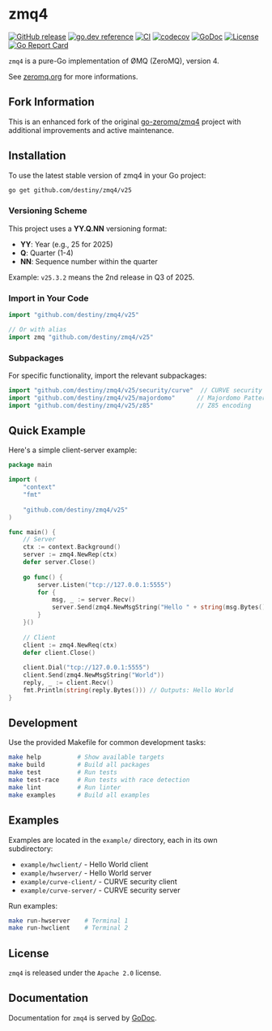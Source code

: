 # zmq4

[![GitHub release](https://img.shields.io/github/release/destiny/zmq4.svg)](https://github.com/destiny/zmq4/releases)
[![go.dev reference](https://pkg.go.dev/badge/github.com/destiny/zmq4/v25)](https://pkg.go.dev/github.com/destiny/zmq4/v25)
[![CI](https://github.com/destiny/zmq4/workflows/CI/badge.svg)](https://github.com/destiny/zmq4/actions)
[![codecov](https://codecov.io/gh/destiny/zmq4/branch/main/graph/badge.svg)](https://codecov.io/gh/destiny/zmq4)
[![GoDoc](https://godoc.org/github.com/destiny/zmq4/v25?status.svg)](https://godoc.org/github.com/destiny/zmq4/v25)
[![License](https://img.shields.io/badge/License-Apache%202.0-blue.svg)](https://opensource.org/licenses/Apache-2.0)
[![Go Report Card](https://goreportcard.com/badge/github.com/destiny/zmq4)](https://goreportcard.com/report/github.com/destiny/zmq4)

`zmq4` is a pure-Go implementation of ØMQ (ZeroMQ), version 4.

See [zeromq.org](http://zeromq.org) for more informations.

## Fork Information

This is an enhanced fork of the original [go-zeromq/zmq4](https://github.com/go-zeromq/zmq4) project with additional improvements and active maintenance.

## Installation

To use the latest stable version of zmq4 in your Go project:

```bash
go get github.com/destiny/zmq4/v25
```

### Versioning Scheme

This project uses a **YY.Q.NN** versioning format:
- **YY**: Year (e.g., 25 for 2025)
- **Q**: Quarter (1-4)
- **NN**: Sequence number within the quarter

Example: `v25.3.2` means the 2nd release in Q3 of 2025.

### Import in Your Code

```go
import "github.com/destiny/zmq4/v25"

// Or with alias
import zmq "github.com/destiny/zmq4/v25"
```

### Subpackages

For specific functionality, import the relevant subpackages:

```go
import "github.com/destiny/zmq4/v25/security/curve"  // CURVE security
import "github.com/destiny/zmq4/v25/majordomo"      // Majordomo Pattern
import "github.com/destiny/zmq4/v25/z85"            // Z85 encoding
```

## Quick Example

Here's a simple client-server example:

```go
package main

import (
    "context"
    "fmt"
    
    "github.com/destiny/zmq4/v25"
)

func main() {
    // Server
    ctx := context.Background()
    server := zmq4.NewRep(ctx)
    defer server.Close()
    
    go func() {
        server.Listen("tcp://127.0.0.1:5555")
        for {
            msg, _ := server.Recv()
            server.Send(zmq4.NewMsgString("Hello " + string(msg.Bytes())))
        }
    }()
    
    // Client
    client := zmq4.NewReq(ctx)
    defer client.Close()
    
    client.Dial("tcp://127.0.0.1:5555")
    client.Send(zmq4.NewMsgString("World"))
    reply, _ := client.Recv()
    fmt.Println(string(reply.Bytes())) // Outputs: Hello World
}
```

## Development

Use the provided Makefile for common development tasks:

```bash
make help          # Show available targets
make build         # Build all packages
make test          # Run tests
make test-race     # Run tests with race detection
make lint          # Run linter
make examples      # Build all examples
```

## Examples

Examples are located in the `example/` directory, each in its own subdirectory:

- `example/hwclient/` - Hello World client
- `example/hwserver/` - Hello World server
- `example/curve-client/` - CURVE security client
- `example/curve-server/` - CURVE security server

Run examples:
```bash
make run-hwserver    # Terminal 1
make run-hwclient    # Terminal 2
```

## License

`zmq4` is released under the `Apache 2.0` license.

## Documentation

Documentation for `zmq4` is served by [GoDoc](https://godoc.org/github.com/destiny/zmq4/v25).


